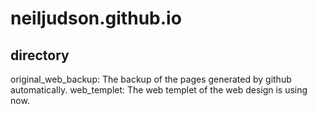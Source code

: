 # neiljudson.github.io

## directory
original_web_backup: The backup of the pages generated by github automatically.
web_templet: The web templet of the web design is using now.

